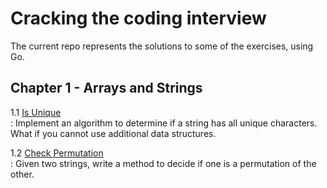 # Cracking the coding interview

The current repo represents the solutions to some of the exercises, using Go.

## Chapter 1 - Arrays and Strings

1.1 [Is Unique](pkg/chapter_01/is_unique.go)             
: Implement an algorithm to determine if a string has all unique characters. What if you cannot use additional data 
structures.

1.2 [Check Permutation](pkg/chapter_01/check_permutation.go)    
: Given two strings, write a method to decide if one is a permutation of the other.
